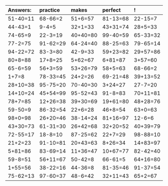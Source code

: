 | Answers: | practice | makes | perfect | ! |
| :--- | :--- | :--- | :--- | :--- |
| 51-40=11 | 68-66=2 | 51+6=57 | 81-13=68 | 22-15=7 | 
| 44-43=1 | 9-4=5 | 32+1=33 | 43+31=74 | 28+5=33 | 
| 74-65=9 | 22-3=19 | 40+40=80 | 99-40=59 | 65-33=32 | 
| 77-2=75 | 91-62=29 | 64-24=40 | 88-25=63 | 79-65=14 | 
| 94-22=72 | 83-3=80 | 42-9=33 | 59+23=82 | 29+57=86 | 
| 80+8=88 | 17+8=25 | 5+62=67 | 6+81=87 | 3+57=60 | 
| 65-6=59 | 56+3=59 | 53+26=79 | 58+5=63 | 68-66=2 | 
| 1+7=8 | 78-33=45 | 24+2=26 | 69-21=48 | 39+13=52 | 
| 28+10=38 | 95-75=20 | 70-40=30 | 3+24=27 | 27-7=20 | 
| 14+10=24 | 45+54=99 | 95-52=43 | 91-8=83 | 70+11=81 | 
| 78+7=85 | 12+26=38 | 39+30=69 | 19+61=80 | 48+28=76 | 
| 59-50=9 | 86-32=54 | 22+6=28 | 46+8=54 | 63+0=63 | 
| 98+0=98 | 26+20=46 | 38-14=24 | 81+16=97 | 12-6=6 | 
| 43+30=73 | 61-31=30 | 26+42=68 | 32+20=52 | 40+39=79 | 
| 72-55=17 | 18-8=10 | 87-25=62 | 22+7=29 | 98-88=10 | 
| 21+2=23 | 91-10=81 | 20+43=63 | 8+26=34 | 14+83=97 | 
| 5+81=86 | 83-69=14 | 11+36=47 | 10+67=77 | 82-42=40 | 
| 59-8=51 | 56+11=67 | 50-42=8 | 66-61=5 | 64+16=80 | 
| 1+55=56 | 38-22=16 | 44-36=8 | 81-35=46 | 91-37=54 | 
| 75-62=13 | 97-60=37 | 48-6=42 | 32+11=43 | 65+2=67 | 
